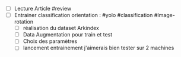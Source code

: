- [ ] Lecture Article #review 
- [ ] Entrainer classification orientation : #yolo #classification #Image-rotation 
	- [ ] réalisation du dataset Arkindex
	- [ ] Data Augmentation pour train et test
	- [ ] Choix des paramètres
	- [ ] lancement entrainement 
	      j'aimerais bien tester sur 2 machines 
